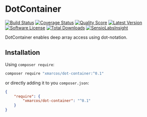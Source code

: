 # DotContainer

[![Build Status](https://img.shields.io/travis/xmarcos/DotContainer/master.svg?style=flat-square)](https://travis-ci.org/xmarcos/DotContainer)
[![Coverage Status](https://img.shields.io/scrutinizer/coverage/g/xmarcos/DotContainer/master.svg?style=flat-square)](https://scrutinizer-ci.com/g/xmarcos/DotContainer/code-structure)
[![Quality Score](https://img.shields.io/scrutinizer/g/xmarcos/DotContainer.svg?style=flat-square)](https://scrutinizer-ci.com/g/xmarcos/DotContainer)
[![Latest Version](https://img.shields.io/packagist/v/xmarcos/dot-container.svg?style=flat-square)](https://packagist.org/packages/xmarcos/dot-container)
[![Software License](https://img.shields.io/packagist/l/xmarcos/dot-container.svg?style=flat-square)](LICENSE)
[![Total Downloads](https://img.shields.io/packagist/dt/xmarcos/dot-container.svg?style=flat-square)](https://packagist.org/packages/xmarcos/dot-container)
[![SensioLabsInsight](https://insight.sensiolabs.com/projects/b101bb2e-33e7-4a4a-8976-9dc5fead524c/mini.png)](https://insight.sensiolabs.com/projects/b101bb2e-33e7-4a4a-8976-9dc5fead524c)

DotContainer enables deep array access using dot-notation.

## Installation

Using `composer require`:

```bash
composer require "xmarcos/dot-container:^0.1"
```

or directly adding it to you `composer.json`:

```json
{
    "require": {
        "xmarcos/dot-container": "^0.1"
    }
}
```
